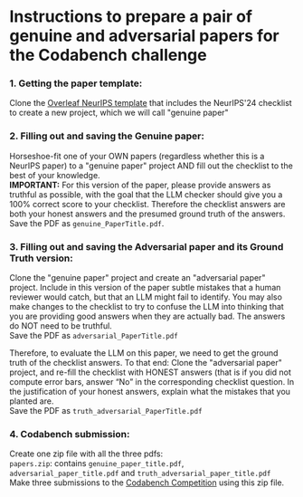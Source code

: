 # Instructions to prepare a pair of genuine and adversarial papers for the Codabench challenge


### 1. **Getting the paper template:**  
Clone the [Overleaf NeurIPS template](https://media.neurips.cc/Conferences/NeurIPS2024/Styles.zip)  that includes the NeurIPS'24 checklist to create a new project, which we will call "genuine paper"

### 2. **Filling out and saving the Genuine paper:**  
Horseshoe-fit one of your OWN papers (regardless whether this is a NeurIPS paper) to a "genuine paper" project AND fill out the checklist to the best of your knowledge.  
**IMPORTANT:** For this version of the paper, please provide answers as truthful as possible, with the goal that the LLM checker should give you a 100% correct score to your checklist. Therefore the checklist answers are both your honest answers and the presumed ground truth of the answers.  
Save the PDF as `genuine_PaperTitle.pdf`.

### 3. **Filling out and saving the Adversarial paper and its Ground Truth version:**  
Clone the "genuine paper" project and create an "adversarial paper" project. Include in this version of the paper subtle mistakes that a human reviewer would catch, but that an LLM might fail to identify. You may also make changes to the checklist to try to confuse the LLM into thinking that you are providing good answers when they are actually bad. The answers do NOT need to be truthful.  
Save the PDF as `adversarial_PaperTitle.pdf` 

Therefore, to evaluate the LLM on this paper, we need to get the ground truth of the checklist answers. To that end: Clone the "adversarial paper" project, and re-fill the checklist with HONEST answers (that is if you did not compute error bars, answer “No” in the corresponding checklist question. In the justification of your honest answers, explain what the mistakes that you planted are.  
Save the PDF as `truth_adversarial_PaperTitle.pdf` 

### 4. **Codabench submission:**  
Create one zip file with all the three pdfs:  
`papers.zip`: contains  `genuine_paper_title.pdf`, `adversarial_paper_title.pdf` and `truth_adversarial_paper_title.pdf`  
Make three submissions to the [Codabench Competition](https://www.codabench.org/competitions/2338/?secret_key=9684015e-a9bd-45de-955b-e92f79799763)  using this zip file.

